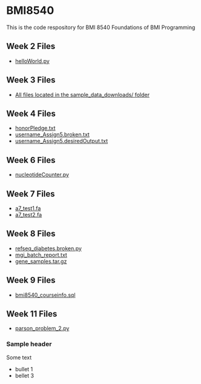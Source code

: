 # BMI8540
This is the code respository for BMI 8540 Foundations of BMI Programming
## Week 2 Files
- [helloWorld.py](/week2/helloWorld.py)

## Week 3 Files
- [All files located in the sample_data_downloads/ folder](sample_data_downloads/)

## Week 4 Files
- [honorPledge.txt](honorPledge.txt)
- [username_Assign5.broken.txt](username_Assign5.broken.txt)
- [username_Assign5.desiredOutput.txt](username_Assign5.desiredOutput.txt)

## Week 6 Files
- [nucleotideCounter.py](nucleotideCounter.py)

## Week 7 Files
- [a7_test1.fa](a7_test1.fa)
- [a7_test2.fa](a7_test2.fa)

## Week 8 Files
- [refseq_diabetes.broken.py](refseq_diabetes.broken.py)
- [mgi_batch_report.txt](mgi_batch_report.txt)
- [gene_samples.tar.gz](gene_samples.tar.gz)

## Week 9 Files
- [bmi8540_courseinfo.sql](bmi8540_courseinfo.sql)

## Week 11 Files
- [parson_problem_2.py](parson_problem_2.py)

### Sample header
Some text
- bullet 1
- bellet 3
